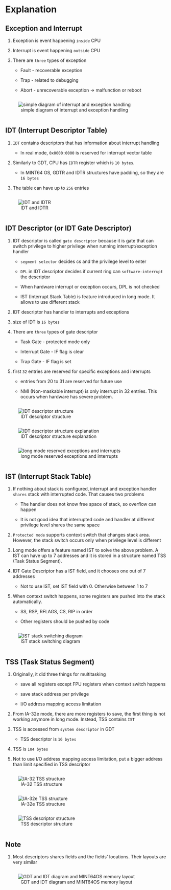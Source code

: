 # Explanation


## Exception and Interrupt

1. Exception is event happening `inside` CPU

2. Interrupt is event happening `outside` CPU

3. There are `three` types of exception

    * Fault - recoverable exception
    
    * Trap - related to debugging
   
    * Abort - unrecoverable exception -> malfunction or reboot

<div>
    <figure style='display: inline-block;'>
    <img
        src='./assets/simple-diagram-of-interrupt-and-exception-handling.PNG'
        alt='simple diagram of interrupt and exception handling' />
    <figcaption style='text-align: center;'>
        simple diagram of interrupt and exception handling
    </figcaption>
    </figure>
</div>


## IDT (Interrupt Descriptor Table)

1. `IDT` contains descriptors that has information about interrupt handling

    * In real mode, `0x0000:0000` is reserved for interrupt vector table

2. Similarly to GDT, CPU has `IDTR` register which is `10 bytes`. 

    * In MINT64 OS, GDTR and IDTR structures have padding,
    so they are `16 bytes`

3. The table can have up to `256` entries

<div>
    <figure style='display: inline-block;'>
    <img
        src='./assets/IDT-and-IDTR.PNG'
        alt='IDT and IDTR' />
    <figcaption style='text-align: center;'>
        IDT and IDTR
    </figcaption>
    </figure>
</div>


## IDT Descriptor (or IDT Gate Descriptor)

1. IDT descriptor is called `gate descriptor` because it is gate that can switch
privilege to higher privilege when running interrupt/exception handler

    * `segment selector` decides cs and the privilege level to enter
    
    * `DPL` in IDT descriptor decides if current ring can `software-interrupt`
    the descriptor

    * When hardware interrupt or exception occurs, DPL is not checked 

    * IST (Interrupt Stack Table) is feature introduced in long mode. It
    allows to use different stack

2. IDT descriptor has handler to interrupts and exceptions

3. size of IDT is `16 bytes`

4. There are `three` types of gate descriptor

    * Task Gate - protected mode only
    
    * Interrupt Gate - IF flag is clear
    
    * Trap Gate -  IF flag is set

5. first `32` entries are reserved for specific exceptions and interrupts

    * entries from 20 to 31 are reserved for future use

    * NMI (Non-maskable interrupt) is only interrupt in 32 entries. This
    occurs when hardware has severe problem.

<div>
    <figure style='display: inline-block;'>
    <img
        src='./assets/IDT-descriptor-structure.PNG'
        alt='IDT descriptor structure' />
    <figcaption style='text-align: center;'>
        IDT descriptor structure
    </figcaption>
    </figure>
</div>

<div>
    <figure style='display: inline-block;'>
    <img
        src='./assets/IDT-descriptor-structure-explanation.PNG'
        alt='IDT descriptor structure explanation' />
    <figcaption style='text-align: center;'>
        IDT descriptor structure explanation
    </figcaption>
    </figure>
</div>

<div>
    <figure style='display: inline-block;'>
    <img
        src='./assets/long-mode-reserved-exceptions-and-interrupts.PNG'
        alt='long mode reserved exceptions and interrupts' />
    <figcaption style='text-align: center;'>
        long mode reserved exceptions and interrupts
    </figcaption>
    </figure>
</div>


## IST (Interrupt Stack Table)

1. If nothing about stack is configured, interrupt and exception handler
`shares` stack with interrupted code. That causes two problems

    * The handler does not know free space of stack, so overflow can happen

    * It is not good idea that interrupted code and handler at different
    privilege level shares the same space

2. `Protected mode` supports context switch that changes stack area. However,
the stack switch occurs only when privilege level is different

3. Long mode offers a feature named IST to solve the above problem. A IST
can have up to 7 addresses and it is stored in a structure named TSS
(Task Status Segment).

4. IDT Gate Descriptor has a IST field, and it chooses one out of 7 addresses

    * Not to use IST, set IST field with 0. Otherwise between 1 to 7

5. When context switch happens, some registers are pushed into the stack
automatically.

    * SS, RSP, RFLAGS, CS, RIP in order
    
    * Other registers should be pushed by code

<div>
    <figure style='display: inline-block;'>
    <img
        src='./assets/IST-stack-switching-diagram.PNG'
        alt='IST stack switching diagram' />
    <figcaption style='text-align: center;'>
        IST stack switching diagram
    </figcaption>
    </figure>
</div>


## TSS (Task Status Segment)

1. Originally, it did three things for multitasking

    * save all registers except FPU registers when context switch happens
    
    * save stack address per privilege 

    * I/O address mapping access limitation

2. From IA-32e mode, there are more registers to save, the first thing is not
working anymore in long mode. Instead, TSS contains `IST`

3. TSS is accessed from `system descriptor` in GDT

    * TSS descriptor is `16 bytes`

4. TSS is `104 bytes`

5. Not to use I/O address mapping access limitation, put a bigger address
than limit specified in TSS descriptor

<div>
    <figure style='display: inline-block;'>
    <img
        src='./assets/IA-32-TSS-structure.PNG'
        alt='IA-32 TSS structure' />
    <figcaption style='text-align: center;'>
        IA-32 TSS structure
    </figcaption>
    </figure>
</div>

<div>
    <figure style='display: inline-block;'>
    <img
        src='./assets/IA-32e-TSS-structure.PNG'
        alt='IA-32e TSS structure' />
    <figcaption style='text-align: center;'>
        IA-32e TSS structure
    </figcaption>
    </figure>
</div>

<div>
    <figure style='display: inline-block;'>
    <img
        src='./assets/TSS-descriptor-structure.PNG'
        alt='TSS descriptor structure' />
    <figcaption style='text-align: center;'>
        TSS descriptor structure
    </figcaption>
    </figure>
</div>


## Note

1. Most descriptors shares fields and the fields' locations. Their layouts
are very similar

<div>
    <figure style='display: inline-block;'>
    <img
        src='./assets/GDT-and-IDT-diagram-and-MINT64OS-memory-layout.jpg'
        alt='GDT and IDT diagram and MINT64OS memory layout' />
    <figcaption style='text-align: center;'>
        GDT and IDT diagram and MINT64OS memory layout
    </figcaption>
    </figure>
</div>
